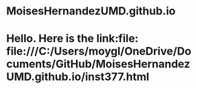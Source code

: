 # MoisesHernandezUMD.github.io
# Hello. Here is the link:file: file:///C:/Users/moygl/OneDrive/Documents/GitHub/MoisesHernandezUMD.github.io/inst377.html
